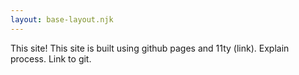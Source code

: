 ```yaml
--- 
layout: base-layout.njk 
--- 
```


This site! This site is built using github pages and 11ty (link). Explain process. Link to git.